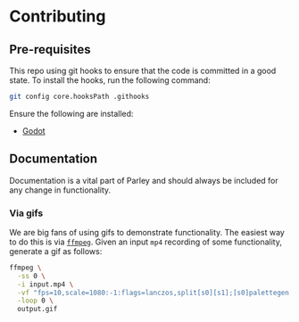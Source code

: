 # Contributing

## Pre-requisites

This repo using git hooks to ensure that the code is committed in a good state.
To install the hooks, run the following command:

```bash
git config core.hooksPath .githooks
```

Ensure the following are installed:

- [Godot](https://godotengine.org/)

## Documentation

Documentation is a vital part of Parley and should always be included for any
change in functionality.

### Via gifs

We are big fans of using gifs to demonstrate functionality. The easiest way to
do this is via [`ffmpeg`](https://ffmpeg.org/). Given an input `mp4` recording
of some functionality, generate a gif as follows:

```sh
ffmpeg \
  -ss 0 \
  -i input.mp4 \
  -vf "fps=10,scale=1080:-1:flags=lanczos,split[s0][s1];[s0]palettegen[p];[s1][p]paletteuse" \
  -loop 0 \
  output.gif
```
